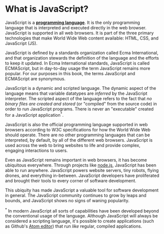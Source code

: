 # What is JavaScript?

JavaScript is a **[programming language](https://en.wikipedia.org/wiki/Programming_language)**. It is the only programming language that is interpreted and executed directly in the web browser. JavaScript is supported in all web browsers. It is part of the three primary technologies that make World Wide Web content available: HTML, CSS, and JavaScript (JS).

JavaScript is defined by a standards organization called Ecma International, and that organization stewards the definition of the language and the efforts to keep it updated. In Ecma International standards, JavaScript is called ECMAScript, but in day-to-day usage the term JavaScript remains more popular. For our purposes in this book, the terms JavaScript and ECMAScript are synonymous.

JavaScript is a dynamic and scripted language. The dynamic aspect of the language means that variable datatypes are _inferred_ by the JavaScript interpreter. The scripted aspect of the language refers to the fact that _no binary files are created and stored_ (or "compiled" from the source code) in order to run JavaScript programs. There is never an "executable" created for a JavaScript application<sup>*</sup>. 

JavaScript is also the official programming language supported in web browsers according to W3C specifications for how the World Wide Web should operate. There are no other programming languages that can be interpreted, by default, by all of the different web browsers. JavaScript is used across the web to bring websites to life and provide complex, engaging interactions to users. 

Even as JavaScript remains important in web browsers, it has become ubiquitous everywhere. Through projects like [node.js](https://nodejs.org/), JavaScript has been able to run anywhere. JavaScript powers website servers, tiny robots, flying drones, and everything in-between. JavaScript developers have proliferated and brought their tools to every corner of software development.

This ubiquity has made JavaScript a valuable tool for software development in general. The JavaScript community continues to grow by leaps and bounds, and JavaScript shows no signs of waning popularity.

<sup>*</sup> In modern JavaScript all sorts of capabilities have been developed beyond the conventional usage of the language. Although JavaScript will always be considered a scripting language, it's possible to create applications (such as Github's [Atom editor](https://atom.io)) that run _like_ regular, compiled applications.